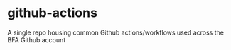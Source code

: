 # github-actions
A single repo housing common Github actions/workflows used across the BFA Github account
